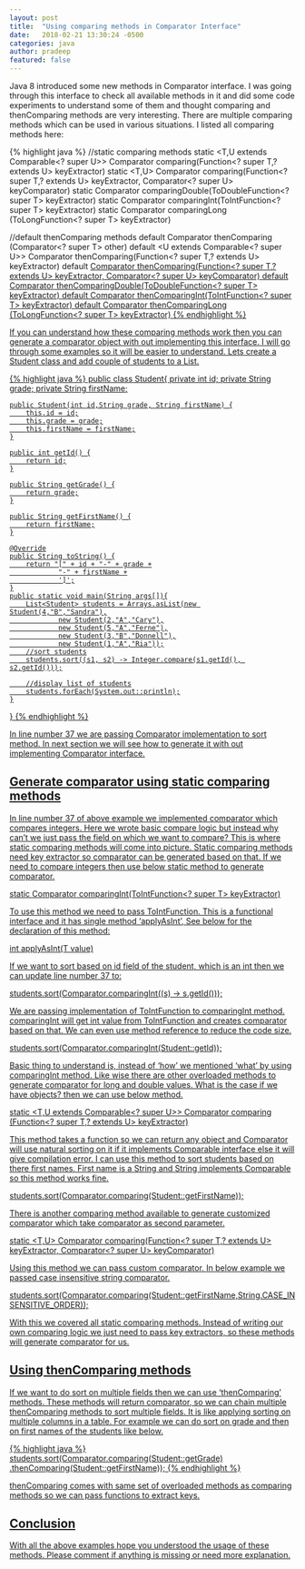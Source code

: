 ```yaml
---
layout: post
title:  "Using comparing methods in Comparator Interface"
date:   2018-02-21 13:30:24 -0500
categories: java
author: pradeep
featured: false
---
```


Java 8 introduced some new methods in Comparator interface. I was going through this interface to check all available methods in it and did some code experiments to understand some of them and thought comparing and thenComparing methods are very interesting. There are multiple comparing methods which can be used in various situations. I listed all comparing methods here:

{% highlight java %}
//static comparing methods
static <T,U extends Comparable<? super U>> Comparator<T> comparing​(Function<? super T,? extends U> keyExtractor)
static <T,U> Comparator<T> comparing​(Function<? super T,? extends U> keyExtractor, Comparator<? super U> keyComparator)
static <T> Comparator<T> comparingDouble​(ToDoubleFunction<? super T> keyExtractor)
static <T> Comparator<T> comparingInt​(ToIntFunction<? super T> keyExtractor)
static <T> Comparator<T> comparingLong​(ToLongFunction<? super T> keyExtractor)
 
//default thenComparing methods
default Comparator<T> thenComparing​(Comparator<? super T> other)
default <U extends Comparable<? super U>> Comparator<T> thenComparing​(Function<? super T,? extends U> keyExtractor)
default <U> Comparator<T> thenComparing​(Function<? super T,? extends U> keyExtractor, Comparator<? super U> keyComparator)
default Comparator<T> thenComparingDouble​(ToDoubleFunction<? super T> keyExtractor)
default Comparator<T> thenComparingInt​(ToIntFunction<? super T> keyExtractor)
default Comparator<T> thenComparingLong​(ToLongFunction<? super T> keyExtractor)
{% endhighlight %}

If you can understand how these comparing methods work then you can generate a comparator object with out implementing this interface. I will go through some examples so it will be easier to understand. Lets create a Student class and add couple of students to a List.

{% highlight java %}
public class Student{
    private int id;
    private String grade;
    private String firstName;
 
    public Student(int id,String grade, String firstName) {
        this.id = id;
        this.grade = grade;
        this.firstName = firstName;
    }
 
    public int getId() {
        return id;
    }
 
    public String getGrade() {
        return grade;
    }
 
    public String getFirstName() {
        return firstName;
    }
 
    @Override
    public String toString() {
        return "[" + id + "-" + grade +
                "-" + firstName +
                ']';
    }
    public static void main(String args[]){
        List<Student> students = Arrays.asList(new Student(4,"B","Sandra"),
                new Student(2,"A","Cary"),
                new Student(5,"A","Ferne"),
                new Student(3,"B","Donnell"),
                new Student(1,"A","Ria"));
        //sort students
        students.sort((s1, s2) -> Integer.compare(s1.getId(), s2.getId()));
 
        //display list of students
        students.forEach(System.out::println);
    }
}
{% endhighlight %}

In line number 37 we are passing Comparator implementation to sort method. In next section we will see how to generate it with out implementing Comparator interface.

## Generate comparator using static comparing methods
In line number 37 of above example we implemented comparator  which compares integers. Here we wrote basic compare logic but instead why can’t we just pass the field on which we want to compare? This is where static comparing methods will come into picture. Static comparing methods need key extractor so comparator can be generated based on that. If we need to compare integers then use below static method to generate comparator.

static <T> Comparator<T> comparingInt​(ToIntFunction<? super T> keyExtractor)

To use this  method we need to pass ToIntFunction. This is a functional interface and it has single method ‘applyAsInt’, See below for the declaration of this method:

int applyAsInt​(T value)

If we want to sort based on id field of the student, which is an int then we can update line number 37 to:

students.sort(Comparator.comparingInt((s) -> s.getId()));

We are passing implementation of ToIntFunction to comparingInt method. comparingInt will get int value from ToIntFunction and creates comparator based on that. We can even use method reference to reduce the code size.

students.sort(Comparator.comparingInt(Student::getId));

Basic thing to understand is, instead of ‘how’ we mentioned ‘what’ by using comparingInt method. Like wise there are other overloaded methods to generate comparator for long and double values. What is the case if we have objects? then we can use below method.

static <T,U extends Comparable<? super U>> Comparator<T> comparing​(Function<? super T,? extends U> keyExtractor)

This method takes a function so we can return any object and Comparator will use natural sorting on it if it implements Comparable interface else it will give compilation error. I can use this method to sort students based on there first names. First name is a String and String implements Comparable so this method works fine.

students.sort(Comparator.comparing(Student::getFirstName));

There is another comparing method available to generate customized comparator which take comparator as second parameter.

static <T,U> Comparator<T> comparing​(Function<? super T,? extends U> keyExtractor, Comparator<? super U> keyComparator)

Using this method we can pass custom comparator. In below example we passed  case insensitive string comparator.

students.sort(Comparator.comparing(Student::getFirstName,String.CASE_INSENSITIVE_ORDER));

With this we covered all static comparing methods. Instead of writing our own comparing logic we just need to pass key extractors, so these methods will generate comparator for us.

## Using thenComparing methods
If we want to do sort on multiple fields then we can use ‘thenComparing’ methods. These methods will return comparator, so we can chain multiple thenComparing methods to sort multiple fields. It is like applying sorting on multiple columns in a table. For example we can do sort on grade and then on first names of the students like below.

{% highlight java %}
students.sort(Comparator.comparing(Student::getGrade)
              .thenComparing(Student::getFirstName));
{% endhighlight %}

thenComparing comes with same set of overloaded methods as comparing methods so we can pass functions to extract keys.

## Conclusion
With all the above examples hope you understood the usage of these methods. Please comment if anything is missing or need more explanation.
